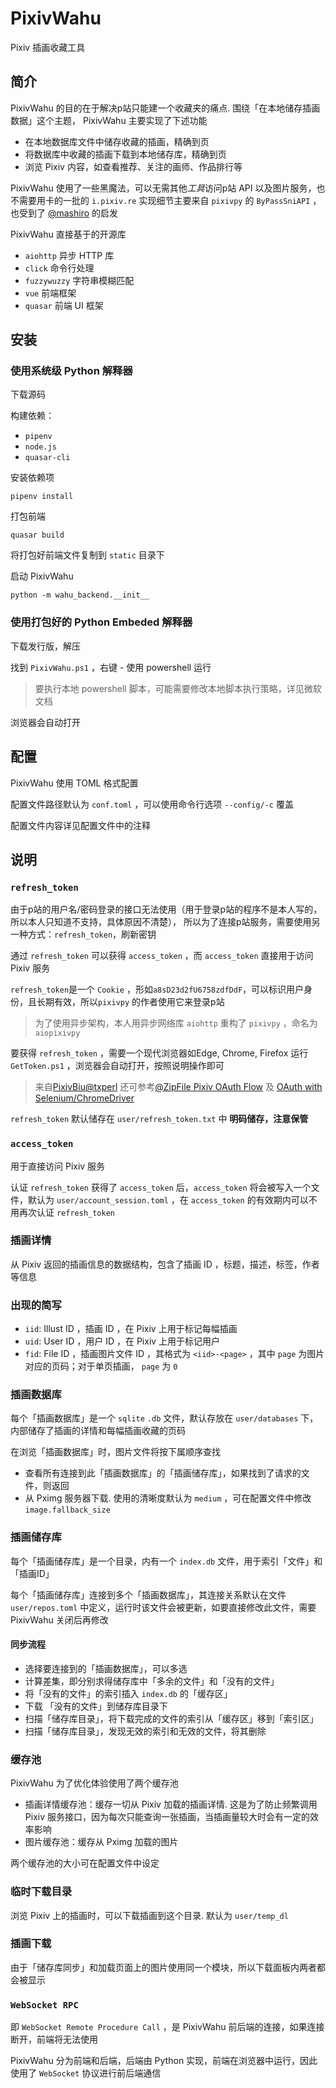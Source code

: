 # PixivWahu

Pixiv 插画收藏工具

## 简介
PixivWahu 的目的在于解决p站只能建一个收藏夹的痛点.
围绕「在本地储存插画数据」这个主题， PixivWahu 主要实现了下述功能
- 在本地数据库文件中储存收藏的插画，精确到页
- 将数据库中收藏的插画下载到本地储存库，精确到页
- 浏览 Pixiv 内容，如查看推荐、关注的画师、作品排行等

PixivWahu 使用了一些黑魔法，可以无需其他*工具*访问p站 API 以及图片服务，也不需要用卡的一批的 `i.pixiv.re`
实现细节主要来自 `pixivpy` 的 `ByPassSniAPI` ，也受到了 [@mashiro](https://2heng.xin/2017/09/19/pixiv/) 的启发

PixivWahu 直接基于的开源库
- `aiohttp` 异步 HTTP 库
- `click` 命令行处理
- `fuzzywuzzy` 字符串模糊匹配
- `vue` 前端框架
- `quasar` 前端 UI 框架


## 安装
### 使用系统级 Python 解释器

下载源码

构建依赖：
- `pipenv`
- `node.js`
- `quasar-cli`

安装依赖项
```shell
pipenv install
```

打包前端
```shell
quasar build
```

将打包好前端文件复制到 `static` 目录下

启动 PixivWahu
```shell
python -m wahu_backend.__init__
```

### 使用打包好的 Python Embeded 解释器
下载发行版，解压

找到 `PixivWahu.ps1` ，右键 - 使用 powershell 运行
> 要执行本地 powershell 脚本，可能需要修改本地脚本执行策略，详见微软文档

浏览器会自动打开


## 配置
PixivWahu 使用 TOML 格式配置

配置文件路径默认为 `conf.toml` ，可以使用命令行选项 `--config/-c` 覆盖

配置文件内容详见配置文件中的注释

## 说明
### `refresh_token`
由于p站的用户名/密码登录的接口无法使用（用于登录p站的程序不是本人写的，所以本人只知道不支持，具体原因不清楚），
所以为了连接p站服务，需要使用另一种方式：`refresh_token`，刷新密钥

通过 `refresh_token` 可以获得 `access_token` ，而 `access_token` 直接用于访问 Pixiv 服务

`refresh_token`是一个 `Cookie` ，形如`a8sD23d2fU6758zdfDdF`，可以标识用户身份，且长期有效，所以`pixivpy` 的作者使用它来登录p站
> 为了使用异步架构，本人用异步网络库 `aiohttp` 重构了 `pixivpy` ，命名为 `aiopixivpy`

要获得 `refresh_token` ，需要一个现代浏览器如Edge, Chrome, Firefox
运行 `GetToken.ps1` ，浏览器会自动打开，按照说明操作即可
> 来自[PixivBiu@txperl](https://github.com/txperl/PixivBiu)
> 还可参考[@ZipFile Pixiv OAuth Flow](https://gist.github.com/ZipFile/c9ebedb224406f4f11845ab700124362) 及 [OAuth with Selenium/ChromeDriver]( https://gist.github.com/upbit/6edda27cb1644e94183291109b8a5fde)

`refresh_token` 默认储存在 `user/refresh_token.txt` 中
**明码储存，注意保管**

### `access_token`
用于直接访问 Pixiv 服务

认证 `refresh_token` 获得了 `access_token` 后，`access_token` 将会被写入一个文件，默认为 `user/account_session.toml` ，在 `access_token` 的有效期内可以不用再次认证 `refresh_token`

### 插画详情
从 Pixiv 返回的插画信息的数据结构，包含了插画 ID ，标题，描述，标签，作者等信息

### 出现的简写
- `iid`: Illust ID ，插画 ID ，在 Pixiv 上用于标记每幅插画
- `uid`: User ID ，用户 ID ，在 Pixiv 上用于标记用户
- `fid`: File ID ，插画图片文件 ID ，其格式为 `<iid>-<page>` ，其中 `page` 为图片对应的页码；对于单页插画， `page` 为 `0`

### 插画数据库
每个「插画数据库」是一个 `sqlite` `.db` 文件，默认存放在 `user/databases` 下，内部储存了插画的详情和每幅插画收藏的页码

在浏览「插画数据库」时，图片文件将按下属顺序查找
- 查看所有连接到此「插画数据库」的「插画储存库」，如果找到了请求的文件，则返回
- 从 Pximg 服务器下载. 使用的清晰度默认为 `medium` ，可在配置文件中修改 `image.fallback_size`

### 插画储存库
每个「插画储存库」是一个目录，内有一个 `index.db` 文件，用于索引「文件」和「插画ID」

每个「插画储存库」连接到多个「插画数据库」，其连接关系默认在文件 `user/repos.toml` 中定义，运行时该文件会被更新，如要直接修改此文件，需要 PixivWahu 关闭后再修改

#### 同步流程
- 选择要连接到的「插画数据库」，可以多选
- 计算差集，即分别求得储存库中「多余的文件」和「没有的文件」
- 将「没有的文件」的索引插入 `index.db` 的「缓存区」
- 下载 「没有的文件」到储存库目录下
- 扫描「储存库目录」，将下载完成的文件的索引从「缓存区」移到「索引区」
- 扫描「储存库目录」，发现无效的索引和无效的文件，将其删除

### 缓存池
PixivWahu 为了优化体验使用了两个缓存池

- 插画详情缓存池：缓存一切从 Pixiv 加载的插画详情. 这是为了防止频繁调用 Pixiv 服务接口，因为每次只能查询一张插画，当插画量较大时会有一定的效率影响
- 图片缓存池：缓存从 Pximg 加载的图片

两个缓存池的大小可在配置文件中设定

### 临时下载目录
浏览 Pixiv 上的插画时，可以下载插画到这个目录. 默认为 `user/temp_dl`

### 插画下载
由于「储存库同步」和加载页面上的图片使用同一个模块，所以下载面板内两者都会被显示

### `WebSocket RPC`
即 `WebSocket Remote Procedure Call` ，是 PixivWahu 前后端的连接，如果连接断开，前端将无法使用

PixivWahu 分为前端和后端，后端由 Python 实现，前端在浏览器中运行，因此使用了 `WebSocket` 协议进行前后端通信
